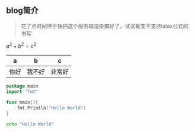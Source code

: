 ## blog简介

> 花了点时间终于快把这个服务端渲染搞好了，试试看支不支持latex公式的书写

$a^2+b^2=c^2$

|a|b|c|
|--|--|--|
|你好|我不好|非常好|


```go
package main
import "fmt"

func main(){
    fmt.Println("Hello World")
}

```

```bash
echo "Hello World"
```